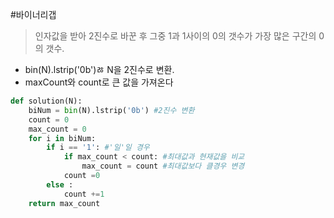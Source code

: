 #바이너리갭
>인자값을 받아 2진수로 바꾼 후 그중 1과 1사이의 0의 갯수가 가장 많은 구간의 0의 갯수.

- bin(N).lstrip('0b')ㅀ N을 2진수로 변환.
- maxCount와 count로 큰 값을 가져온다


```python
def solution(N):
    biNum = bin(N).lstrip('0b') #2진수 변환
    count = 0 
    max_count = 0
    for i in biNum:
        if i == '1': #'일'일 경우
            if max_count < count: #최대값과 현재값을 비교
                max_count = count #최대값보다 클경우 변경
            count =0
        else :
            count +=1 
    return max_count
```
